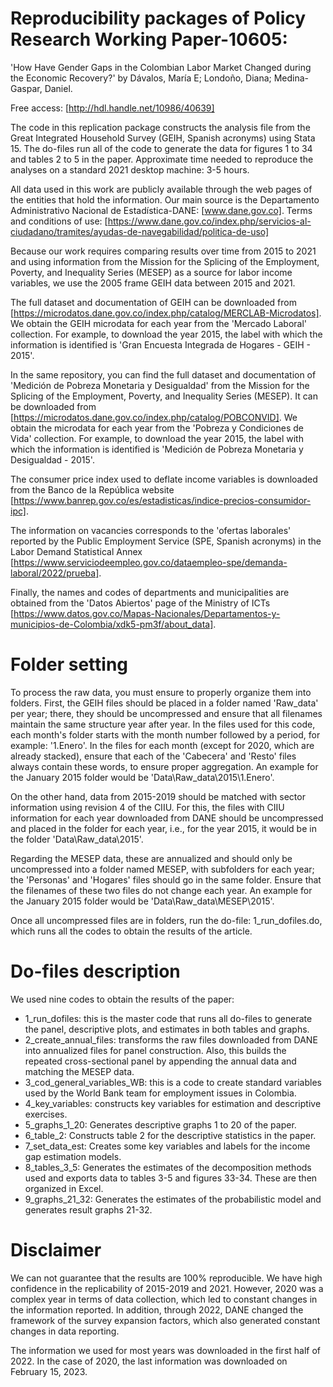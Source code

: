 # Reproducibility packages of Policy Research Working Paper-10605: 

'How Have Gender Gaps in the Colombian Labor Market Changed during the Economic Recovery?' by Dávalos, María E; Londoño, Diana; Medina-Gaspar, Daniel.

Free access: [http://hdl.handle.net/10986/40639]

The code in this replication package constructs the analysis file from the Great Integrated Household Survey (GEIH, Spanish acronyms) using Stata 15. The do-files run all of the code to generate the data for figures 1 to 34 and tables 2 to 5 in the paper. Approximate time needed to reproduce the analyses on a standard 2021 desktop machine: 3-5 hours.

All data used in this work are publicly available through the web pages of the entities that hold the information. Our main source is the Departamento Administrativo Nacional de Estadística-DANE: [www.dane.gov.co]. Terms and conditions of use: [https://www.dane.gov.co/index.php/servicios-al-ciudadano/tramites/ayudas-de-navegabilidad/politica-de-uso]

Because our work requires comparing results over time from 2015 to 2021 and using information from the Mission for the Splicing of the Employment, Poverty, and Inequality Series (MESEP) as a source for labor income variables, we use the 2005 frame GEIH data between 2015 and 2021. 

The full dataset and documentation of GEIH can be downloaded from [https://microdatos.dane.gov.co/index.php/catalog/MERCLAB-Microdatos]. We obtain the GEIH microdata for each year from the 'Mercado Laboral' collection. For example, to download the year 2015, the label with which the information is identified is 'Gran Encuesta Integrada de Hogares - GEIH - 2015'. 

In the same repository, you can find the full dataset and documentation of 'Medición de Pobreza Monetaria y Desigualdad' from the Mission for the Splicing of the Employment, Poverty, and Inequality Series (MESEP). It can be downloaded from [https://microdatos.dane.gov.co/index.php/catalog/POBCONVID]. We obtain the microdata for each year from the 'Pobreza y Condiciones de Vida' collection. For example, to download the year 2015, the label with which the information is identified is 'Medición de Pobreza Monetaria y Desigualdad - 2015'.

The consumer price index used to deflate income variables is downloaded from the Banco de la República website [https://www.banrep.gov.co/es/estadisticas/indice-precios-consumidor-ipc].

The information on vacancies corresponds to the 'ofertas laborales' reported by the Public Employment Service (SPE, Spanish acronyms) in the Labor Demand Statistical Annex [https://www.serviciodeempleo.gov.co/dataempleo-spe/demanda-laboral/2022/prueba].

Finally, the names and codes of departments and municipalities are obtained from the 'Datos Abiertos' page of the Ministry of ICTs [https://www.datos.gov.co/Mapas-Nacionales/Departamentos-y-municipios-de-Colombia/xdk5-pm3f/about_data].

# Folder setting

To process the raw data, you must ensure to properly organize them into folders. First, the GEIH files should be placed in a folder named 'Raw_data' per year; there, they should be uncompressed and ensure that all filenames maintain the same structure year after year. In the files used for this code, each month's folder starts with the month number followed by a period, for example: '1.Enero'. In the files for each month (except for 2020, which are already stacked), ensure that each of the 'Cabecera' and 'Resto' files always contain these words, to ensure proper aggregation. An example for the January 2015 folder would be 'Data\Raw_data\2015\1.Enero'.

On the other hand, data from 2015-2019 should be matched with sector information using revision 4 of the CIIU. For this, the files with CIIU information for each year downloaded from DANE should be uncompressed and placed in the folder for each year, i.e., for the year 2015, it would be in the folder 'Data\Raw_data\2015'.

Regarding the MESEP data, these are annualized and should only be uncompressed into a folder named MESEP, with subfolders for each year; the 'Personas' and 'Hogares' files should go in the same folder. Ensure that the filenames of these two files do not change each year. An example for the January 2015 folder would be 'Data\Raw_data\MESEP\2015'.

Once all uncompressed files are in folders, run the do-file: 1_run_dofiles.do, which runs all the codes to obtain the results of the article.

# Do-files description
We used nine codes to obtain the results of the paper:

- 1_run_dofiles: this is the master code that runs all do-files to generate the panel, descriptive plots, and estimates in both tables and graphs.
- 2_create_annual_files: transforms the raw files downloaded from DANE into annualized files for panel construction. Also, this builds the  repeated cross-sectional panel by appending the annual data and matching the MESEP data.
- 3_cod_general_variables_WB: this is a code to create standard variables used by the World Bank team for employment issues in Colombia.
- 4_key_variables: constructs key variables for estimation and descriptive exercises.
- 5_graphs_1_20: Generates descriptive graphs 1 to 20 of the paper.
- 6_table_2: Constructs table 2 for the descriptive statistics in the paper.
- 7_set_data_est: Creates some key variables and labels for the income gap estimation models.
- 8_tables_3_5: Generates the estimates of the decomposition methods used and exports data to tables 3-5 and figures 33-34. These are then organized in Excel.
- 9_graphs_21_32: Generates the estimates of the probabilistic model and generates result graphs 21-32.

# Disclaimer

We can not guarantee that the results are 100% reproducible. We have high confidence in the replicability of 2015-2019 and 2021. However, 2020 was a complex year in terms of data collection, which led to constant changes in the information reported. In addition, through 2022, DANE changed the framework of the survey expansion factors, which also generated constant changes in data reporting.

The information we used for most years was downloaded in the first half of 2022. In the case of 2020, the last information was downloaded on February 15, 2023. 

